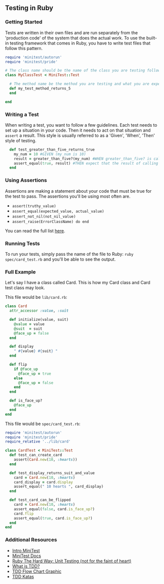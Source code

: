 ## Testing in Ruby

### Getting Started
Tests are written in their own files and are run separately from the 'production code' of the system that does the actual work. To use the built-in testing framework that comes in Ruby, you have to write test files that follow this pattern.

``` rb
require 'minitest/autorun'
require 'minitest/pride'

# The class name should be the name of the class you are testing followed by Test
class MyClassTest < MiniTest::Test

  # The method name be the method you are testing and what you are expecting, must start with the word test
  def my_test_method_returns_5
  end

end
```

### Writing a Test
When writing a test, you want to follow a few guidelines. Each test needs to set up a situation in your code. Then it needs to act on that situation and `assert` a result. This style is usually referred to as a 'Given', 'When', 'Then' style of testing.

``` rb
  def test_greater_than_five_returns_true
    my_num = 10 #GIVEN (my_num is 10)
    result = greater_than_five?(my_num) #WHEN greater_than_five? is called with my_num
    assert_equal(true, result) #THEN expect that the result of calling our method should return true
  end
```

### Using Assertions
Assertions are making a statement about your code that must be true for the test to pass. The assertions you'll be using most often are.

  - `assert(truthy_value)`
  - `assert_equal(expected_value, actual_value)`
  - `assert_not_nil(not_nil_value)`
  - `assert_raise(ErrorClassName) do end`

You can read the full list [here](http://www.mattsears.com/articles/2011/12/10/minitest-quick-reference).

### Running Tests
To run your tests, simply pass the name of the file to Ruby: `ruby spec/card_test.rb` and you'll be able to see the output.


### Full Example
Let's say I have a class called Card. This is how my Card class and Card test class may look.

This file would be `lib/card.rb`:

``` rb
class Card
  attr_accessor :value, :suit

  def initialize(value, suit)
    @value = value
    @suit  = suit
    @face_up = false
  end

  def display
    " #{value} #{suit} "
  end

  def flip
    if @face_up
      @face_up = true
    else
      @face_up = false
    end
  end

  def is_face_up?
    @face_up
  end
end
```

This file would be `spec/card_test.rb`:

``` rb
require 'minitest/autorun'
require 'minitest/pride'
require_relative '../lib/card'

class CardTest < MiniTest::Test
  def test_can_create_card
    assert(Card.new(10, :hearts))
  end

  def test_display_returns_suit_and_value
    card = Card.new(10, :hearts)
    card_display = card.display
    assert_equal(" 10 hearts ", card_display)
  end

  def test_card_can_be_flipped
    card = Card.new(10, :hearts)
    assert_equal(false, card.is_face_up?)
    card.flip
    assert_equal(true, card.is_face_up?)
  end
end
```


### Additional Resources
  - [Intro MiniTest](http://blog.teamtreehouse.com/short-introduction-minitest)
  - [MiniTest Docs](https://github.com/seattlerb/minitest)
  - [Ruby The Hard Way: Unit Testing (not for the faint of heart)](http://learnrubythehardway.org/book/ex47.html)
  - [What is TDD?](http://c2.com/cgi/wiki?TestDrivenDevelopment)
  - [TDD Flow Chart Graphic](http://luizricardo.org/wordpress/wp-content/upload-files/2014/05/tdd_flow.gif)
  - [TDD Katas](https://github.com/garora/TDD-Katas)
